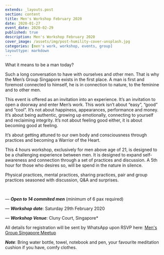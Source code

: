 ```yaml
---
extends: _layouts.post
section: content
title: Men's Workshop February 2020
date: 2020-01-27
event_date: 2020-02-29
published: true
description: Men's Workshop February 2020
cover_image: /assets/img/post-humility-cover-unsplash.jpg
categories: [men's work, workshop, events, group]
layouttype: markdown
---
```



What it means to be a man today?

Such a long conversation to have with ourselves and other men. That is why the Men’s Group Singapore exists in the first place.
A man is first and foremost connected to himself, he is in connection to nature, to the feminine and to other men.

This event is offered as an invitation into an experience. It’s an invitation to open a doorway and enter Men’s work. This work isn’t about “easy”, “good” and “cool”. It’s not about happiness, appearances, performance and money.
It’s about being authentic, growing up emotionally, connecting to yourself and reclaiming integrity.
It’s not about feeling good either, it is about becoming good at feeling.

It’s about getting attuned to our own body and consciousness through practices and becoming a Warrior of the Heart.

This 4 hours workshop, exclusively for men above age of 21, is designed to be a challenging experience between men. It is designed to expand self-awareness and connection through a set of practices and discussion. A 5th hour for those who desires so, will be spend in the nature in silence.

Physical practices, mental practices, sharing practices, pair and group practices seasoned with discussion, Q&A and surprises.


&nbsp;

— _**Open to 14 commited men**_ (minimum of 6 pax required)

— _**Workshop date**_: Saturday 29th February 2020

— _**Workshop Venue**_: Cluny Court, Singapore*

All details for registration will be sent by WhatsApp upon RSVP here: <a href="https://www.meetup.com/The-Singapore-Mens-Group/" class="uppercase font-semibold tracking-wide mb-2" target="_blank">Men's Group Singapore Meetup</a>



_**Note**_:
Bring water bottle, towel, notebook and pen, your favourite meditation cushion if you have, comfy clothes.

